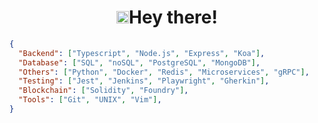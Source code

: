 <h1 align="center"><img src="https://github.com/TheDudeThatCode/TheDudeThatCode/blob/master/Assets/Hi.gif" width="20px">Hey there!</h1>

```json
{
  "Backend": ["Typescript", "Node.js", "Express", "Koa"],
  "Database": ["SQL", "noSQL", "PostgreSQL", "MongoDB"],
  "Others": ["Python", "Docker", "Redis", "Microservices", "gRPC"],
  "Testing": ["Jest", "Jenkins", "Playwright", "Gherkin"],
  "Blockchain": ["Solidity", "Foundry"],
  "Tools": ["Git", "UNIX", "Vim"],
}
```
